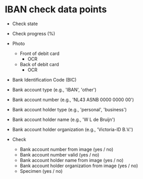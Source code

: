 # IBAN check data points

* Check state
* Check progress (%)

* Photo
  * Front of debit card
    * OCR
  * Back of debit card
    * OCR

* Bank Identification Code (BIC)
* Bank account type (e.g., 'IBAN', 'other')
* Bank account number (e.g., 'NL43 ASNB 0000 0000 00')
* Bank account holder type (e.g., 'personal', 'business')
* Bank account holder name (e.g., 'W L de Bruijn')
* Bank account holder organization (e.g., 'Victoria-ID B.V.')

* Check
  * Bank account number from image (yes / no)
  * Bank account number valid (yes / no)
  * Bank account holder name from image (yes / no)
  * Bank account holder organization from image (yes / no)
  * Specimen (yes / no)
